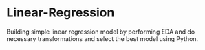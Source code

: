 # Linear-Regression
Building  simple linear regression model by performing EDA and do necessary transformations and select the best model using Python.
